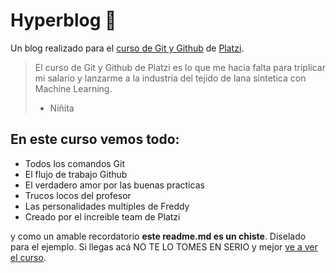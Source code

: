 # Hyperblog 💚
Un blog realizado para el [curso de Git y Github](https://platzi.com/cursos/git-github "curso de Git y Github") de [Platzi](https://platzi.com/ "Platzi").
> El curso de Git y Github de Platzi es lo que me hacia falta para triplicar mi salario y lanzarme a la industria del tejido de lana sintetica con Machine Learning.
> - Niñita

## En este curso vemos todo:
* Todos los comandos Git
* El flujo de trabajo Github
* El verdadero amor por las buenas practicas
* Trucos locos del profesor
* Las personalidades multiples de Freddy
* Creado por el increible team de Platzi

y como un amable recordatorio **este readme.md es un chiste**. Diselado para el ejemplo. Si llegas acá NO TE LO TOMES EN SERIO y mejor [ve a ver el curso](https://platzi.com/cursos/git-github/ "ve a ver el curso").